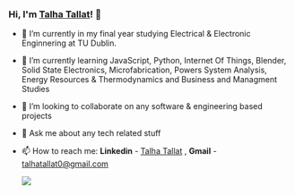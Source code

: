 ### Hi, I'm [Talha Tallat](https://github.com/talhatallat)! 👋

- 🔭 I’m currently in my final year studying Electrical & Electronic Enginnering at TU Dublin.
- 🌱 I’m currently learning JavaScript, Python, Internet Of Things, Blender, Solid State Electronics, Microfabrication, Powers System Analysis, Energy Resources & Thermodynamics and Business and Managment Studies 
- 👯 I’m looking to collaborate on any software & engineering based projects
- 💬 Ask me about any tech related stuff
- 📫 How to reach me: **Linkedin** - [Talha Tallat](https://www.linkedin.com/in/talhatallat/) , **Gmail** - talhatallat0@gmail.com

  <img src="https://github-readme-stats.vercel.app/api?username=talhatallat&&show_icons=true&title_color=ffffff&icon_color=bb2acf&text_color=daf7dc&bg_color=050505">
